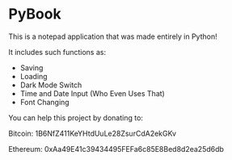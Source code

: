 # PyBook
This is a notepad application that was made entirely in Python!

It includes such functions as:
- Saving
- Loading
- Dark Mode Switch
- Time and Date Input (Who Even Uses That)
- Font Changing


You can help this project by donating to:

Bitcoin: 1B6NfZ411KeYHtdUuLe28ZsurCdA2ekGKv

Ethereum: 0xAa49E41c39434495FEFa6c85E8Bed8d2ea25d6db
